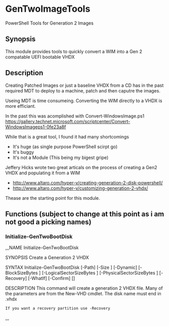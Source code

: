 # GenTwoImageTools
PowerShell Tools for Generation 2 Images

## Synopsis
This module provides tools to quickly convert a WIM into a Gen 2 compatable UEFI bootable VHDX

## Description
Creating Patched Images or just a baseline VHDX from a CD has in the past required MDT to deploy to a machine, patch and then caputre the images.

Useing MDT is time consumeing. Converting the WIM directly to a VHDX is more efficiant.

In the past this was acomplished with Convert-WindowsImage.ps1 https://gallery.technet.microsoft.com/scriptcenter/Convert-WindowsImageps1-0fe23a8f

While that is a great tool, I found it had many shortcomings
* It's huge (as single purpose PowerShell scirpt go)
* It's buggy
* It's not a Module (This being my bigest gripe)


Jeffery Hicks wrote two great articals on the process of creating a Gen2 VHDX and populating it from a WIM
* http://www.altaro.com/hyper-v/creating-generation-2-disk-powershell/
* http://www.altaro.com/hyper-v/customizing-generation-2-vhdx/

Thease are the starting point for this module. 

## Functions (subject to change at this point as i am not good a picking names)
### Initialize-GenTwoBootDisk
,,,NAME
    Initialize-GenTwoBootDisk
    
SYNOPSIS
    Create a Generation 2 VHDX
    
    
SYNTAX
    Initialize-GenTwoBootDisk [-Path] <String> [-Size <UInt64>] [-Dynamic] [-BlockSizeBytes <UInt32>] 
    [-LogicalSectorSizeBytes <UInt32>] [-PhysicalSectorSizeBytes <UInt32>] [-Recovery] [-WhatIf] [-Confirm] 
    [<CommonParameters>]
    
    
DESCRIPTION
    This command will create a generation 2 VHDX file. Many of the parameters are
    from the New-VHD cmdlet. The disk name must end in .vhdx
     
    If you want a recovery partition use -Recovery
,,,

